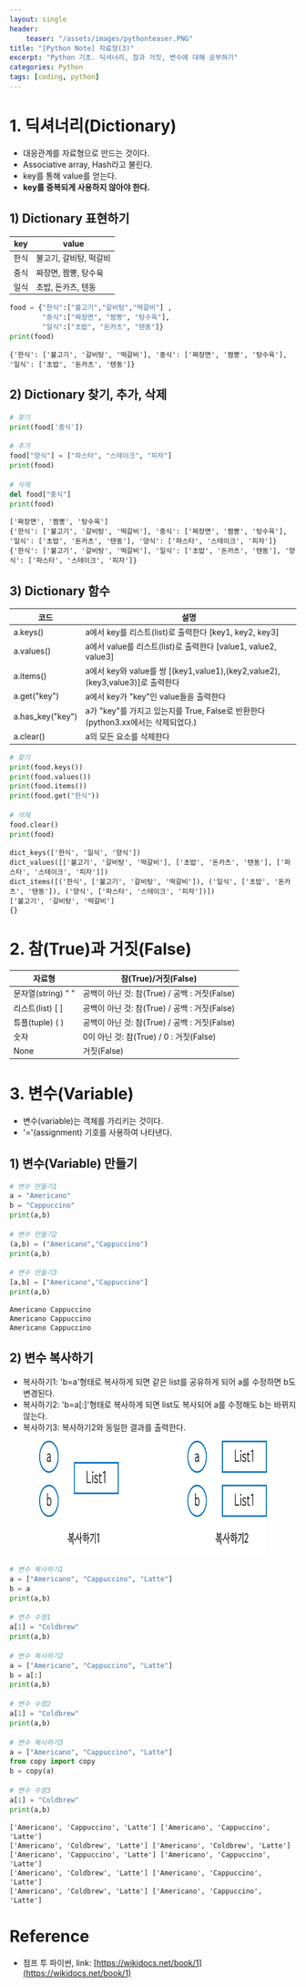 ```yaml
---
layout: single
header:
    teaser: "/assets/images/pythonteaser.PNG"
title: "[Python Note] 자료형(3)"
excerpt: "Python 기초. 딕셔너리, 참과 거짓, 변수에 대해 공부하기"
categories: Python
tags: [coding, python]
---
```


# 1. 딕셔너리(Dictionary)
* 대응관계를 자료형으로 만드는 것이다.
* Associative array, Hash라고 불린다. 
* key를 통해 value를 얻는다. 
* **key를 중복되게 사용하지 않아야 한다.**

## 1) Dictionary 표현하기

|key|value|
|---|---|
|한식|불고기, 갈비탕, 떡갈비|
|중식|짜장면, 짬뽕, 탕수육
|일식|초밥, 돈카츠, 텐동|

```python
food = {"한식":["불고기","갈비탕","떡갈비"] , 
        "중식":["짜장면", "짬뽕", "탕수육"], 
        "일식":["초밥", "돈카츠", "텐동"]}
print(food)
```

    {'한식': ['불고기', '갈비탕', '떡갈비'], '중식': ['짜장면', '짬뽕', '탕수육'], '일식': ['초밥', '돈카츠', '텐동']}
    

## 2) Dictionary 찾기, 추가, 삭제


```python
# 찾기
print(food['중식'])

# 추가
food["양식"] = ["파스타", "스테이크", "피자"]
print(food)

# 삭제
del food["중식"]
print(food)
```

    ['짜장면', '짬뽕', '탕수육']
    {'한식': ['불고기', '갈비탕', '떡갈비'], '중식': ['짜장면', '짬뽕', '탕수육'], '일식': ['초밥', '돈카츠', '텐동'], '양식': ['파스타', '스테이크', '피자']}
    {'한식': ['불고기', '갈비탕', '떡갈비'], '일식': ['초밥', '돈카츠', '텐동'], '양식': ['파스타', '스테이크', '피자']}
    

## 3) Dictionary 함수

|코드|설명|
|---|---|
|a.keys()|a에서 key를 리스트(list)로 출력한다 [key1, key2, key3]|
|a.values()|a에서 value를 리스트(list)로 출력한다 [value1, value2, value3]|
|a.items()|a에서 key와 value를 쌍 [(key1,value1),(key2,value2),(key3,value3)]로 출력한다|
|a.get("key")|a에서 key가 "key"인 value들을 출력한다|
|a.has_key("key")|a가 "key"를 가지고 있는지를 True, False로 반환한다(python3.xx에서는 삭제되었다.)|
|a.clear()|a의 모든 요소를 삭제한다|


```python
# 찾기
print(food.keys())
print(food.values())
print(food.items())
print(food.get("한식"))

# 삭제
food.clear()
print(food)
```

    dict_keys(['한식', '일식', '양식'])
    dict_values([['불고기', '갈비탕', '떡갈비'], ['초밥', '돈카츠', '텐동'], ['파스타', '스테이크', '피자']])
    dict_items([('한식', ['불고기', '갈비탕', '떡갈비']), ('일식', ['초밥', '돈카츠', '텐동']), ('양식', ['파스타', '스테이크', '피자'])])
    ['불고기', '갈비탕', '떡갈비']
    {}
    

# 2. 참(True)과 거짓(False)

|자료형|참(True)/거짓(False)|
|---|---|
|문자열(string) " "|공백이 아닌 것: 참(True) / 공백 : 거짓(False)|
|리스트(list) [ ]|공백이 아닌 것: 참(True) / 공백 : 거짓(False)|
|튜플(tuple) ( )|공백이 아닌 것: 참(True) / 공백 : 거짓(False)|
|숫자|0이 아닌 것: 참(True) / 0 : 거짓(False)|
|None|거짓(False)|


# 3. 변수(Variable)
* 변수(variable)는 객체를 가리키는 것이다.
* '='(assignment) 기호를 사용하여 나타낸다.

## 1) 변수(Variable) 만들기


```python
# 변수 만들기1
a = "Americano"
b = "Cappuccino"
print(a,b)

# 변수 만들기2
(a,b) = ("Americano","Cappuccino")
print(a,b)

# 변수 만들기3
[a,b] = ["Americano","Cappuccino"]
print(a,b)
```

    Americano Cappuccino
    Americano Cappuccino
    Americano Cappuccino
    

## 2) 변수 복사하기
* 복사하기1: 'b=a'형태로 복사하게 되면 같은 list를 공유하게 되어 a를 수정하면 b도 변경된다.
* 복사하기2: 'b=a[:]'형태로 복사하게 되면 list도 복사되어 a를 수정해도 b는 바뀌지 않는다.
* 복사하기3: 복사하기2와 동일한 결과를 출력한다.

<p style="text-align:center;">
    <img src="/assets/images/variable.png" width="400px" height="200px">
</p>

```python
# 변수 복사하기1
a = ["Americano", "Cappuccino", "Latte"]
b = a
print(a,b)

# 변수 수정1
a[1] = "Coldbrew"
print(a,b)

# 변수 복사하기2
a = ["Americano", "Cappuccino", "Latte"]
b = a[:]
print(a,b)

# 변수 수정2
a[1] = "Coldbrew"
print(a,b)

# 변수 복사하기3
a = ["Americano", "Cappuccino", "Latte"]
from copy import copy
b = copy(a)

# 변수 수정3
a[1] = "Coldbrew"
print(a,b)

```

    ['Americano', 'Cappuccino', 'Latte'] ['Americano', 'Cappuccino', 'Latte']
    ['Americano', 'Coldbrew', 'Latte'] ['Americano', 'Coldbrew', 'Latte']
    ['Americano', 'Cappuccino', 'Latte'] ['Americano', 'Cappuccino', 'Latte']
    ['Americano', 'Coldbrew', 'Latte'] ['Americano', 'Cappuccino', 'Latte']
    ['Americano', 'Coldbrew', 'Latte'] ['Americano', 'Cappuccino', 'Latte']
    
<div class="notice" markdown="1">

# Reference

* 점프 투 파이썬, link: [https://wikidocs.net/book/1](https://wikidocs.net/book/1)
</div>
